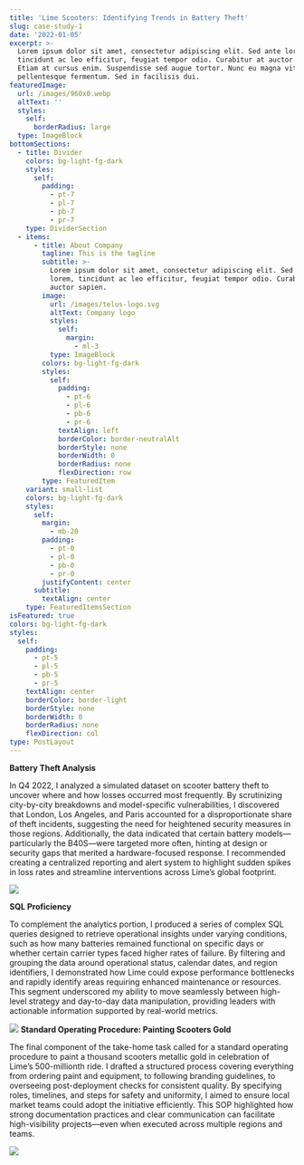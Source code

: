 ```yaml
---
title: 'Lime Scooters: Identifying Trends in Battery Theft'
slug: case-study-1
date: '2022-01-05'
excerpt: >-
  Lorem ipsum dolor sit amet, consectetur adipiscing elit. Sed ante lorem,
  tincidunt ac leo efficitur, feugiat tempor odio. Curabitur at auctor sapien.
  Etiam at cursus enim. Suspendisse sed augue tortor. Nunc eu magna vitae lorem
  pellentesque fermentum. Sed in facilisis dui.
featuredImage:
  url: /images/960x0.webp
  altText: ''
  styles:
    self:
      borderRadius: large
  type: ImageBlock
bottomSections:
  - title: Divider
    colors: bg-light-fg-dark
    styles:
      self:
        padding:
          - pt-7
          - pl-7
          - pb-7
          - pr-7
    type: DividerSection
  - items:
      - title: About Company
        tagline: This is the tagline
        subtitle: >-
          Lorem ipsum dolor sit amet, consectetur adipiscing elit. Sed ante
          lorem, tincidunt ac leo efficitur, feugiat tempor odio. Curabitur at
          auctor sapien.
        image:
          url: /images/telus-logo.svg
          altText: Company logo
          styles:
            self:
              margin:
                - ml-3
          type: ImageBlock
        colors: bg-light-fg-dark
        styles:
          self:
            padding:
              - pt-6
              - pl-6
              - pb-6
              - pr-6
            textAlign: left
            borderColor: border-neutralAlt
            borderStyle: none
            borderWidth: 0
            borderRadius: none
            flexDirection: row
        type: FeaturedItem
    variant: small-list
    colors: bg-light-fg-dark
    styles:
      self:
        margin:
          - mb-20
        padding:
          - pt-0
          - pl-0
          - pb-0
          - pr-0
        justifyContent: center
      subtitle:
        textAlign: center
    type: FeaturedItemsSection
isFeatured: true
colors: bg-light-fg-dark
styles:
  self:
    padding:
      - pt-5
      - pl-5
      - pb-5
      - pr-5
    textAlign: center
    borderColor: border-light
    borderStyle: none
    borderWidth: 0
    borderRadius: none
    flexDirection: col
type: PostLayout
---
```

**Battery Theft Analysis**

In Q4 2022, I analyzed a simulated dataset on scooter battery theft to uncover where and how losses occurred most frequently. By scrutinizing city-by-city breakdowns and model-specific vulnerabilities, I discovered that London, Los Angeles, and Paris accounted for a disproportionate share of theft incidents, suggesting the need for heightened security measures in those regions. Additionally, the data indicated that certain battery models—particularly the B40S—were targeted more often, hinting at design or security gaps that merited a hardware-focused response. I recommended creating a centralized reporting and alert system to highlight sudden spikes in loss rates and streamline interventions across Lime’s global footprint.


![](/images/Lime%20Battery%20Loss%20Analysis%20\(2\).png)

**SQL Proficiency**

To complement the analytics portion, I produced a series of complex SQL queries designed to retrieve operational insights under varying conditions, such as how many batteries remained functional on specific days or whether certain carrier types faced higher rates of failure. By filtering and grouping the data around operational status, calendar dates, and region identifiers, I demonstrated how Lime could expose performance bottlenecks and rapidly identify areas requiring enhanced maintenance or resources. This segment underscored my ability to move seamlessly between high-level strategy and day-to-day data manipulation, providing leaders with actionable information supported by real-world metrics.

![](/images/Lime%20Slide.png)
**Standard Operating Procedure: Painting Scooters Gold**

The final component of the take-home task called for a standard operating procedure to paint a thousand scooters metallic gold in celebration of Lime’s 500-millionth ride. I drafted a structured process covering everything from ordering paint and equipment, to following branding guidelines, to overseeing post-deployment checks for consistent quality. By specifying roles, timelines, and steps for safety and uniformity, I aimed to ensure local market teams could adopt the initiative efficiently. This SOP highlighted how strong documentation practices and clear communication can facilitate high-visibility projects—even when executed across multiple regions and teams.

![](/images/Solutions.png)
